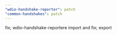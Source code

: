 ```yaml
---
"wdio-handshake-reporter": patch
"common-handshakes": patch
---
```


fix; wdio-handshake-reportere import and fix; export
